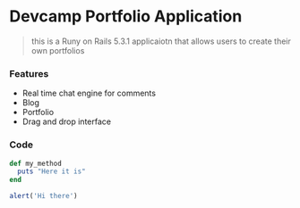 # Devcamp Portfolio Application

> this is a Runy on Rails 5.3.1 applicaiotn that allows users to create their own portfolios

### Features

- Real time chat engine for comments
- Blog
- Portfolio
- Drag and drop interface

### Code

```ruby
def my_method
  puts "Here it is"
end
```

```javascript
alert('Hi there')
```